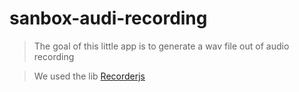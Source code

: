 # sanbox-audi-recording

> The goal of this little app is to generate a wav file out of audio recording

> We used the lib [Recorderjs](https://github.com/mattdiamond/Recorderjs)
